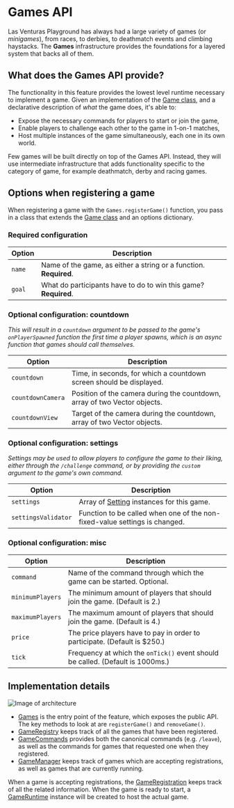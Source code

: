 # Games API
Las Venturas Playground has always had a large variety of games (or _minigames_), from races, to
derbies, to deathmatch events and climbing haystacks. The **Games** infrastructure provides the
foundations for a layered system that backs all of them.

## What does the Games API provide?
The functionality in this feature provides the lowest level runtime necessary to implement a game.
Given an implementation of the [Game class](game.js), and a declarative description of _what_ the
game does, it's able to:

  - Expose the necessary commands for players to start or join the game,
  - Enable players to challenge each other to the game in 1-on-1 matches,
  - Host multiple instances of the game simultaneously, each one in its own world.

Few games will be built directly on top of the Games API. Instead, they will use intermediate
infrastructure that adds functionality specific to the category of game, for example deathmatch,
derby and racing games.

## Options when registering a game
When registering a game with the `Games.registerGame()` function, you pass in a class that extends
the [Game class](game.js) and an options dictionary.

### Required configuration

Option              | Description
--------------------|--------------
`name`              | Name of the game, as either a string or a function. **Required**.
`goal`              | What do participants have to do to win this game? **Required**.

### Optional configuration: countdown

_This will result in a `countdown` argument to be passed to the game's `onPlayerSpawned` function_
_the first time a player spawns, which is an async function that games should call themselves._

Option              | Description
--------------------|--------------
`countdown`         | Time, in seconds, for which a countdown screen should be displayed.
`countdownCamera`   | Position of the camera during the countdown, array of two Vector objects.
`countdownView`     | Target of the camera during the countdown, array of two Vector objects.

### Optional configuration: settings

_Settings may be used to allow players to configure the game to their liking, either through the_
_`/challenge` command, or by providing the `custom` argument to the game's own command._

Option              | Description
--------------------|--------------
`settings`          | Array of [Setting](../../entities/setting.js) instances for this game.
`settingsValidator` | Function to be called when one of the non-fixed-value settings is changed.

### Optional configuration: misc

Option              | Description
--------------------|--------------
`command`           | Name of the command through which the game can be started. Optional.
`minimumPlayers`    | The minimum amount of players that should join the game. (Default is 2.)
`maximumPlayers`    | The maximum amount of players that should join the game. (Default is 4.)
`price`             | The price players have to pay in order to participate. (Default is $250.)
`tick`              | Frequency at which the `onTick()` event should be called. (Default is 1000ms.)

## Implementation details
![Image of architecture](https://github.com/LVPlayground/playground/blob/master/docs/games-api.png?raw=true)

  - [Games](games.js) is the entry point of the feature, which exposes the public API. The key
    methods to look at are `registerGame()` and `removeGame()`.
  - [GameRegistry](game_registry.js) keeps track of all the games that have been registered.
  - [GameCommands](game_commands.js) provides both the canonical commands (e.g. `/leave`), as well
    as the commands for games that requested one when they registered.
  - [GameManager](game_manager.js) keeps track of games which are accepting registrations, as well
    as games that are currently running.

When a game is accepting registrations, the [GameRegistration](game_registration.js) keeps track of
all the related information. When the game is ready to start, a [GameRuntime](game_runtime.js)
instance will be created to host the actual game.
